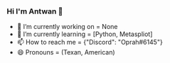 ### Hi I'm Antwan 👋

- 🔭 I’m currently working on = None
- 🌱 I’m currently learning = [Python, Metaspliot]
- 📫 How to reach me = {"Discord": "Oprah#6145"}
- 😄 Pronouns = (Texan, American)

